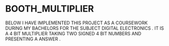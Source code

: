 # BOOTH_MULTIPLIER
BELOW I HAVE IMPLEMENTED THIS PROJECT AS A COURSEWORK DURING MY BACHELORS FOR THE SUBJECT DIGITAL ELECTRONICS . IT IS A 4 BIT MULTIPLIER TAKING TWO SIGNED 4 BIT NUMBERS AND PRESENTING A ANSWER . 

